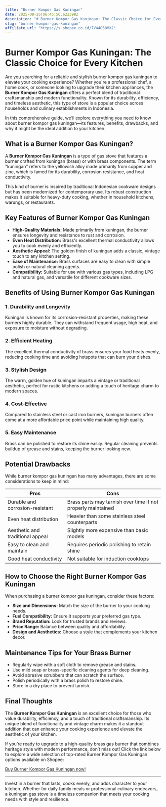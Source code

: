 ```yaml
---
title: "Burner Kompor Gas Kuningan"
date: 2025-09-26T06:45:56.622398Z
description: "# Burner Kompor Gas Kuningan: The Classic Choice for Every Kitchen..."
slug: "burner-kompor-gas-kuningan"
affiliate_url: "https://s.shopee.co.id/7V44C68VX2"
---
```

# Burner Kompor Gas Kuningan: The Classic Choice for Every Kitchen

Are you searching for a reliable and stylish burner kompor gas kuningan to elevate your cooking experience? Whether you're a professional chef, a home cook, or someone looking to upgrade their kitchen appliances, the **Burner Kompor Gas Kuningan** offers a perfect blend of traditional craftsmanship and modern functionality. Known for its durability, efficiency, and timeless aesthetic, this type of stove is a popular choice across households and culinary establishments in Indonesia.

In this comprehensive guide, we’ll explore everything you need to know about burner kompor gas kuningan—its features, benefits, drawbacks, and why it might be the ideal addition to your kitchen.

## What is a Burner Kompor Gas Kuningan?

A **Burner Kompor Gas Kuningan** is a type of gas stove that features a burner crafted from kuningan (brass) or with brass components. The term "kuningan" refers to the yellowish alloy made primarily from copper and zinc, which is famed for its durability, corrosion resistance, and heat conductivity.

This kind of burner is inspired by traditional Indonesian cookware designs but has been modernized for contemporary use. Its robust construction makes it suitable for heavy-duty cooking, whether in household kitchens, warungs, or restaurants.

## Key Features of Burner Kompor Gas Kuningan

- **High-Quality Materials:** Made primarily from kuningan, the burner ensures longevity and resistance to rust and corrosion.
- **Even Heat Distribution:** Brass's excellent thermal conductivity allows you to cook evenly and efficiently.
- **Aesthetic Appeal:** The golden finish of kuningan adds a classic, vintage touch to any kitchen setting.
- **Ease of Maintenance:** Brass surfaces are easy to clean with simple polish or natural cleaning agents.
- **Compatibility:** Suitable for use with various gas types, including LPG and natural gas, and versatile for different cookware sizes.

## Benefits of Using Burner Kompor Gas Kuningan

### 1. Durability and Longevity
Kuningan is known for its corrosion-resistant properties, making these burners highly durable. They can withstand frequent usage, high heat, and exposure to moisture without degrading.

### 2. Efficient Heating
The excellent thermal conductivity of brass ensures your food heats evenly, reducing cooking time and avoiding hotspots that can burn your dishes.

### 3. Stylish Design
The warm, golden hue of kuningan imparts a vintage or traditional aesthetic, perfect for rustic kitchens or adding a touch of heritage charm to modern spaces.

### 4. Cost-Effective
Compared to stainless steel or cast iron burners, kuningan burners often come at a more affordable price point while maintaining high quality.

### 5. Easy Maintenance
Brass can be polished to restore its shine easily. Regular cleaning prevents buildup of grease and stains, keeping the burner looking new.

## Potential Drawbacks

While burner kompor gas kuningan has many advantages, there are some considerations to keep in mind:

| Pros                                            | Cons                                                      |
|------------------------------------------------|--------------------------------------------------------------|
| Durable and corrosion-resistant               | Brass parts may tarnish over time if not properly maintained |
| Even heat distribution                         | Heavier than some stainless steel counterparts             |
| Aesthetic and traditional appeal              | Slightly more expensive than basic models                   |
| Easy to clean and maintain                     | Requires periodic polishing to retain shine               |
| Good heat conductivity                         | Not suitable for induction cooktops                        |

## How to Choose the Right Burner Kompor Gas Kuningan

When purchasing a burner kompor gas kuningan, consider these factors:

- **Size and Dimensions:** Match the size of the burner to your cooking needs.
- **Fuel Compatibility:** Ensure it supports your preferred gas type.
- **Brand Reputation:** Look for trusted brands and reviews.
- **Price Range:** Balance between quality and affordability.
- **Design and Aesthetics:** Choose a style that complements your kitchen decor.

## Maintenance Tips for Your Brass Burner

- Regularly wipe with a soft cloth to remove grease and stains.
- Use mild soap or brass-specific cleaning agents for deep cleaning.
- Avoid abrasive scrubbers that can scratch the surface.
- Polish periodically with a brass polish to restore shine.
- Store in a dry place to prevent tarnish.

## Final Thoughts

The **Burner Kompor Gas Kuningan** is an excellent choice for those who value durability, efficiency, and a touch of traditional craftsmanship. Its unique blend of functionality and vintage charm makes it a standout addition that can enhance your cooking experience and elevate the aesthetic of your kitchen.

If you’re ready to upgrade to a high-quality brass gas burner that combines heritage style with modern performance, don’t miss out! Click the link below to explore a wide selection of top-rated Burner Kompor Gas Kuningan options available on Shopee:

[Buy Burner Kompor Gas Kuningan now!](https://s.shopee.co.id/7V44C68VX2)

---

Invest in a burner that lasts, cooks evenly, and adds character to your kitchen. Whether for daily family meals or professional culinary endeavors, a kuningan gas stove is a timeless companion that meets your cooking needs with style and resilience.